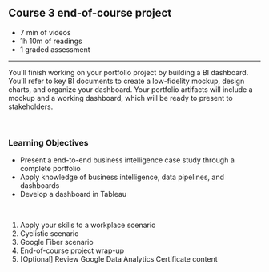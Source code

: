 ## Course 3 end-of-course project

- 7 min of videos
- 1h 10m of readings
- 1 graded assessment

<hr>

You’ll finish working on your portfolio project by building a BI dashboard. You’ll refer to key BI documents to create a low-fidelity mockup, design charts, and organize your dashboard. Your portfolio artifacts will include a mockup and a working dashboard, which will be ready to present to stakeholders.

<br>

### Learning Objectives

- Present a end-to-end business intelligence case study through a complete portfolio
- Apply knowledge of business intelligence, data pipelines, and dashboards
- Develop a dashboard in Tableau

<br>

1. Apply your skills to a workplace scenario
2. Cyclistic scenario
3. Google Fiber scenario
4. End-of-course project wrap-up
5. [Optional] Review Google Data Analytics Certificate content
